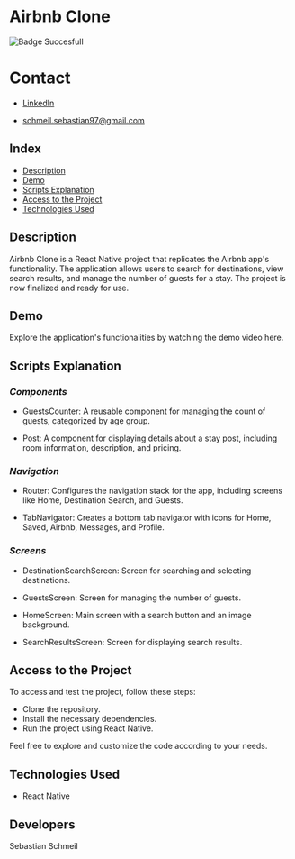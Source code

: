 # **Airbnb Clone**

![Badge Succesfull](https://img.shields.io/badge/STATUS-FINALIZED-green)

# Contact
* [LinkedIn](https://www.linkedin.com/in/sebastian-schmeil/)

* schmeil.sebastian97@gmail.com

## Index

- [Description](#description)
- [Demo](#demo)
- [Scripts Explanation](#scripts-explanation)
- [Access to the Project](#access-to-the-project)
- [Technologies Used](#technologies-used)

## Description
Airbnb Clone is a React Native project that replicates the Airbnb app's functionality. The application allows users to search for destinations, view search results, and manage the number of guests for a stay. The project is now finalized and ready for use.

## Demo
Explore the application's functionalities by watching the demo video here.

## Scripts Explanation
### ***Components***
* GuestsCounter: A reusable component for managing the count of guests, categorized by age group.

* Post: A component for displaying details about a stay post, including room information, description, and pricing.

### ***Navigation***
* Router: Configures the navigation stack for the app, including screens like Home, Destination Search, and Guests.

* TabNavigator: Creates a bottom tab navigator with icons for Home, Saved, Airbnb, Messages, and Profile.

### ***Screens***
* DestinationSearchScreen: Screen for searching and selecting destinations.

* GuestsScreen: Screen for managing the number of guests.

* HomeScreen: Main screen with a search button and an image background.

* SearchResultsScreen: Screen for displaying search results.

## Access to the Project

To access and test the project, follow these steps:

* Clone the repository.
* Install the necessary dependencies.
* Run the project using React Native.

Feel free to explore and customize the code according to your needs.

## Technologies Used
+ React Native

## Developers
Sebastian Schmeil
